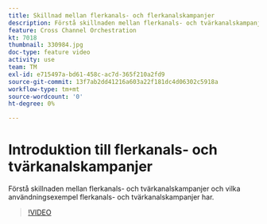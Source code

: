 ```yaml
---
title: Skillnad mellan flerkanals- och flerkanalskampanjer
description: Förstå skillnaden mellan flerkanals- och tvärkanalskampanjer och vilka användningsexempel flerkanals- och tvärkanalskampanjer har.
feature: Cross Channel Orchestration
kt: 7018
thumbnail: 330984.jpg
doc-type: feature video
activity: use
team: TM
exl-id: e715497a-bd61-458c-ac7d-365f210a2fd9
source-git-commit: 13f7ab2dd41216a603a22f181dc4d06302c5918a
workflow-type: tm+mt
source-wordcount: '0'
ht-degree: 0%

---
```


# Introduktion till flerkanals- och tvärkanalskampanjer

Förstå skillnaden mellan flerkanals- och tvärkanalskampanjer och vilka användningsexempel flerkanals- och tvärkanalskampanjer har.

>[!VIDEO](https://video.tv.adobe.com/v/330984?quality=12&learn=on)
